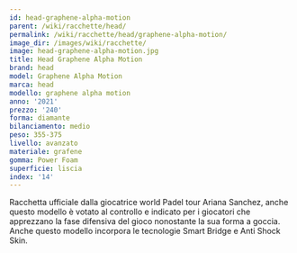 ```yaml
---
id: head-graphene-alpha-motion
parent: /wiki/racchette/head/
permalink: /wiki/racchette/head/graphene-alpha-motion/
image_dir: /images/wiki/racchette/
image: head-graphene-alpha-motion.jpg
title: Head Graphene Alpha Motion
brand: head
model: Graphene Alpha Motion
marca: head
modello: graphene alpha motion
anno: '2021'
prezzo: '240'
forma: diamante
bilanciamento: medio
peso: 355-375
livello: avanzato
materiale: grafene
gomma: Power Foam
superficie: liscia
index: '14'
---
```

Racchetta ufficiale dalla giocatrice world Padel tour Ariana Sanchez, anche questo modello è votato al controllo e indicato per i giocatori che apprezzano la fase difensiva del gioco nonostante la sua forma a goccia. Anche questo modello incorpora le tecnologie Smart Bridge e Anti Shock Skin.